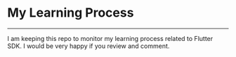 # My Learning Process
----
I am keeping this repo to monitor my learning process related to Flutter SDK.
I would be very happy if you review and comment.
